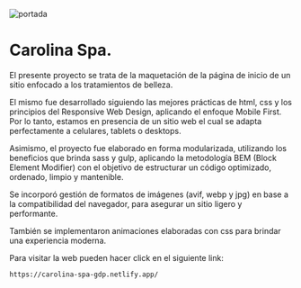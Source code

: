 ![portada](https://github.com/gabrieldp36/spa-site/assets/88417383/a12a68cb-a55f-4c9f-81d1-1d46e338dce4)

# Carolina Spa.

El presente proyecto se trata de la maquetación de la página de inicio de un sitio enfocado a los tratamientos de belleza.

El mismo fue desarrollado siguiendo las mejores prácticas de html, css y los principios del Responsive Web Design, aplicando el enfoque Mobile First. Por lo tanto, estamos en presencia de un sitio web el cual se adapta perfectamente a celulares, tablets o desktops.

Asimismo, el proyecto fue elaborado en forma modularizada, utilizando los beneficios que brinda sass y gulp, aplicando la metodología BEM (Block Element Modifier) con el objetivo de estructurar un código optimizado, ordenado, limpio y mantenible.

Se incorporó gestión de formatos de imágenes (avif, webp y jpg) en base a la compatibilidad del navegador, para asegurar un sitio ligero y performante.

También se implementaron animaciones elaboradas con css para brindar una experiencia moderna.

Para visitar la web pueden hacer click en el siguiente link:

```
https://carolina-spa-gdp.netlify.app/
```